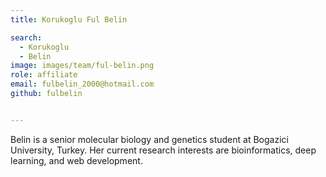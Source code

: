 ```yaml
---
title: Korukoglu Ful Belin

search:
  - Korukoglu
  - Belin
image: images/team/ful-belin.png
role: affiliate
email: fulbelin_2000@hotmail.com
github: fulbelin


---
```


Belin is a senior molecular biology and genetics student at Bogazici University, Turkey. Her current research interests are bioinformatics, deep learning, and web development.

